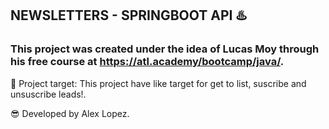 ## NEWSLETTERS - SPRINGBOOT API ♨️
### This project was created under the idea of Lucas Moy through his free course at https://atl.academy/bootcamp/java/.

👾 Project target: This project have like target for get to list, suscribe and unsuscribe leads!.

😎 Developed by Alex Lopez.